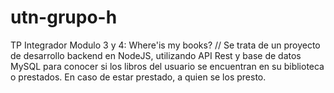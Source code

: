 # utn-grupo-h
TP Integrador Modulo 3 y 4: Where'is my books? // Se trata de un proyecto de desarrollo backend en NodeJS, utilizando API Rest y base de datos MySQL para conocer si los libros del usuario se encuentran en su biblioteca o prestados. En caso de estar prestado, a quien se los presto.
